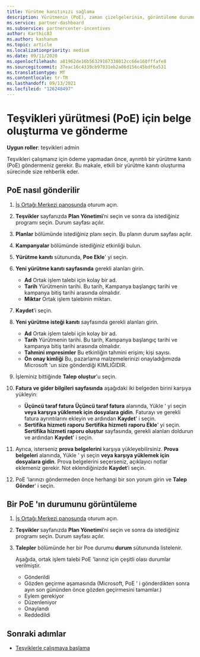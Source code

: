 ```yaml
---
title: Yürütme kanıtınızı sağlama
description: Yürütmenin (PoE), zaman çizelgelerinin, görüntüleme durumunun ve gönderim yönergelerinin önemini anlayın.
ms.service: partner-dashboard
ms.subservice: partnercenter-incentives
author: Karthic83
ms.author: kashanum
ms.topic: article
ms.localizationpriority: medium
ms.date: 09/11/2020
ms.openlocfilehash: a81962de16b56329167338012cc66e160fffafe8
ms.sourcegitcommit: 37eac16c4339cb97831eb2a86d156c45bdf6a531
ms.translationtype: MT
ms.contentlocale: tr-TR
ms.lasthandoff: 09/13/2021
ms.locfileid: "126248497"
---
```

# <a name="create-and-submit-documents-for-your-incentives-proof-of-execution-poe"></a>Teşvikleri yürütmesi (PoE) için belge oluşturma ve gönderme

**Uygun roller**: teşvikleri admin

Teşvikleri çalışmanız için ödeme yapmadan önce, ayrıntılı bir yürütme kanıtı (PoE) göndermeniz gerekir. Bu makale, etkili bir yürütme kanıtı oluşturma sürecinde size rehberlik eder.

## <a name="how-to-submit-a-poe"></a>PoE nasıl gönderilir

1. [İş Ortağı Merkezi panosunda](https://partner.microsoft.com/dashboard/) oturum açın.

2. **Teşvikler** sayfanızda **Plan Yönetimi**’ni seçin ve sonra da istediğiniz programı seçin. Durum sayfası açılır.

3. **Planlar** bölümünde istediğiniz planı seçin. Bu planın durum sayfası açılır.

4. **Kampanyalar** bölümünde istediğiniz etkinliği bulun.

5. **Yürütme kanıtı** sütununda, **Poe Ekle**' yi seçin.

6. **Yeni yürütme kanıtı sayfasında** gerekli alanları girin.

   - **Ad**  Ortak işlem talebi için kolay bir ad.
   - **Tarih**  Yürütmenin tarihi. Bu tarih, Kampanya başlangıç tarihi ve kampanya bitiş tarihi arasında olmalıdır.
   - **Miktar**  Ortak işlem talebinin miktarı.

7. **Kaydet**’i seçin.

8. **Yeni yürütme isteği kanıtı** sayfasında gerekli alanları girin.

   - **Ad**  Ortak işlem talebi için kolay bir ad.
   - **Tarih**  Yürütmenin tarihi. Bu tarih, Kampanya başlangıç tarihi ve kampanya bitiş tarihi arasında olmalıdır.
   - **Tahmini ımpresimler**   Bu etkinliğin tahmini erişim; kişi sayısı.
   - **Ön onay kimliği**   Bu, pazarlama malzemelerinizi onayladığımızda Microsoft 'un size gönderdiği KIMLIĞIDIR.

9. İşleminiz bittiğinde **Talep oluştur**'u seçin.

10. **Fatura ve gider bilgileri sayfasında** aşağıdaki iki belgeden birini karşıya yükleyin:
    - **Üçüncü taraf fatura**  **Üçüncü taraf fatura** alanında, Yükle ' yi seçin **veya karşıya yüklemek için dosyalara gidin**. Faturayı ve gerekli fatura ayrıntılarını ekleyin ve ardından **Kaydet**' i seçin.
    - **Sertifika hizmeti raporu**  **Sertifika hizmeti raporu Ekle**' yi seçin. **Sertifika hizmeti raporu oluştur** sayfasında, gerekli alanları doldurun ve ardından **Kaydet**' i seçin.

11. Ayrıca, isterseniz **prova belgelerini** karşıya yükleyebilirsiniz. **Prova belgeleri** alanında, Yükle ' yi seçin **veya karşıya yüklemek için dosyalara gidin**. Prova belgelerini seçerseniz, açıklayıcı notlar eklemeniz gerekir. Not eklendiğinizde **Kaydet**’i seçin.

12. PoE 'larınızı göndermeden önce herhangi bir son yorum girin ve **Talep Gönder**' i seçin.

## <a name="view-the-status-of-a-poe"></a>Bir PoE 'ın durumunu görüntüleme

1. [İş Ortağı Merkezi panosunda](https://partner.microsoft.com/dashboard/) oturum açın.

2. **Teşvikler** sayfanızda **Plan Yönetimi**’ni seçin ve sonra da istediğiniz programı seçin. Durum sayfası açılır.

3. **Talepler** bölümünde her bir Poe durumu **durum** sütununda listelenir.

   Aşağıda, ortak işlem talebi PoE 'larınız için çeşitli olası durumlar verilmiştir.

   - Gönderildi
   - Gözden geçirme aşamasında (Microsoft, PoE ' i gönderdikten sonra ayın son gününden önce gözden geçirmesini tamamlar.)
   - Eylem gerekiyor
   - Düzenleniyor
   - Onaylandı
   - Reddedildi

## <a name="next-steps"></a>Sonraki adımlar

- [Teşviklerle çalışmaya başlama](incentives-get-started-intro.md)